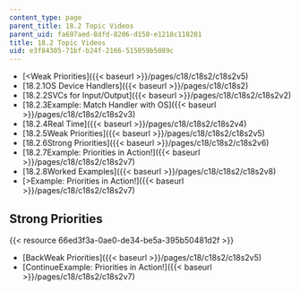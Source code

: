 ```yaml
---
content_type: page
parent_title: 18.2 Topic Videos
parent_uid: fa697aed-8dfd-8206-d150-e1218c118201
title: 18.2 Topic Videos
uid: e3f84305-71bf-b24f-2166-515059b5089c
---
```


*   [\<Weak Priorities]({{< baseurl >}}/pages/c18/c18s2/c18s2v5)
*   [18.2.1OS Device Handlers]({{< baseurl >}}/pages/c18/c18s2)
*   [18.2.2SVCs for Input/Output]({{< baseurl >}}/pages/c18/c18s2/c18s2v2)
*   [18.2.3Example: Match Handler with OS]({{< baseurl >}}/pages/c18/c18s2/c18s2v3)
*   [18.2.4Real Time]({{< baseurl >}}/pages/c18/c18s2/c18s2v4)
*   [18.2.5Weak Priorities]({{< baseurl >}}/pages/c18/c18s2/c18s2v5)
*   [18.2.6Strong Priorities]({{< baseurl >}}/pages/c18/c18s2/c18s2v6)
*   [18.2.7Example: Priorities in Action!]({{< baseurl >}}/pages/c18/c18s2/c18s2v7)
*   [18.2.8Worked Examples]({{< baseurl >}}/pages/c18/c18s2/c18s2v8)
*   [\>Example: Priorities in Action!]({{< baseurl >}}/pages/c18/c18s2/c18s2v7)

Strong Priorities
-----------------

{{< resource 66ed3f3a-0ae0-de34-be5a-395b50481d2f >}}

*   [BackWeak Priorities]({{< baseurl >}}/pages/c18/c18s2/c18s2v5)
*   [ContinueExample: Priorities in Action!]({{< baseurl >}}/pages/c18/c18s2/c18s2v7)